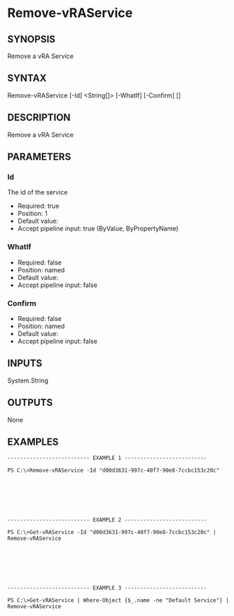 # Remove-vRAService

## SYNOPSIS
    
Remove a vRA Service

## SYNTAX
 Remove-vRAService [-Id] <String[]> [-WhatIf] [-Confirm] [<CommonParameters>]    

## DESCRIPTION

Remove a vRA Service

## PARAMETERS


### Id

The id of the service

* Required: true
* Position: 1
* Default value: 
* Accept pipeline input: true (ByValue, ByPropertyName)

### WhatIf


* Required: false
* Position: named
* Default value: 
* Accept pipeline input: false

### Confirm


* Required: false
* Position: named
* Default value: 
* Accept pipeline input: false

## INPUTS

System.String

## OUTPUTS

None

## EXAMPLES
```
-------------------------- EXAMPLE 1 --------------------------

PS C:\>Remove-vRAService -Id "d00d3631-997c-40f7-90e8-7ccbc153c20c"







-------------------------- EXAMPLE 2 --------------------------

PS C:\>Get-vRAService -Id "d00d3631-997c-40f7-90e8-7ccbc153c20c" | Remove-vRAService







-------------------------- EXAMPLE 3 --------------------------

PS C:\>Get-vRAService | Where-Object {$_.name -ne "Default Service"} | Remove-vRAService
```

